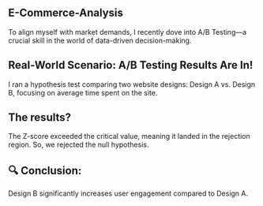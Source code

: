 ## E-Commerce-Analysis

To align myself with market demands, I recently dove into A/B Testing—a crucial skill in the world of data-driven decision-making.

## Real-World Scenario: A/B Testing Results Are In!
I ran a hypothesis test comparing two website designs: Design A vs. Design B, focusing on average time spent on the site.

## The results?
The Z-score exceeded the critical value, meaning it landed in the rejection region. So, we rejected the null hypothesis.

## 🔍 Conclusion:
Design B significantly increases user engagement compared to Design A.

